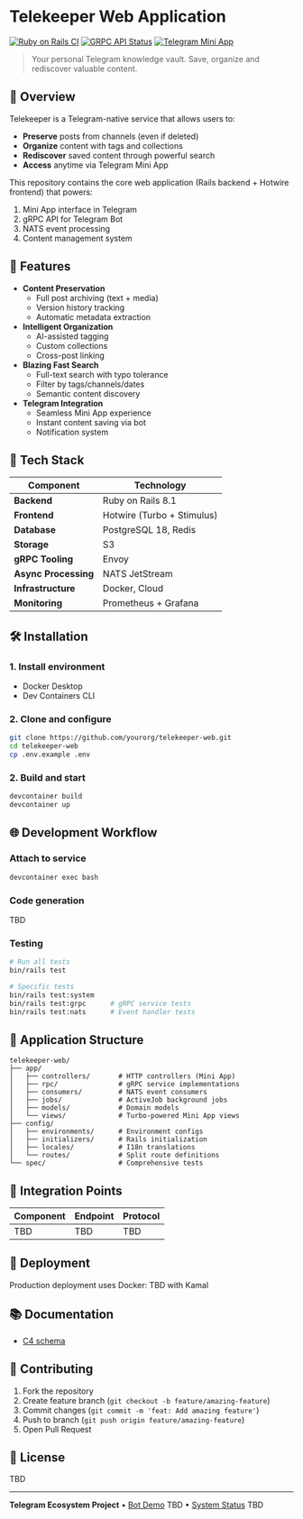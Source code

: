 # Telekeeper Web Application

[![Ruby on Rails CI](https://github.com/EgorBarakhov/telekeeper-web/actions/workflows/ci.yml/badge.svg)](https://github.com/yourorg/telekeeper-web/actions)
[![GRPC API Status](https://img.shields.io/badge/gRPC-API%20ready-brightgreen)](https://github.com/yourorg/telekeeper-proto)
[![Telegram Mini App](https://img.shields.io/badge/Telegram-Mini%20App-blue)](https://core.telegram.org/bots/webapps)

> Your personal Telegram knowledge vault. Save, organize and rediscover valuable content.

## 🌟 Overview

Telekeeper is a Telegram-native service that allows users to:
- **Preserve** posts from channels (even if deleted)
- **Organize** content with tags and collections
- **Rediscover** saved content through powerful search
- **Access** anytime via Telegram Mini App

This repository contains the core web application (Rails backend + Hotwire frontend) that powers:
1. Mini App interface in Telegram
2. gRPC API for Telegram Bot
3. NATS event processing
4. Content management system

## 🚀 Features

- **Content Preservation**
  - Full post archiving (text + media)
  - Version history tracking
  - Automatic metadata extraction
- **Intelligent Organization**
  - AI-assisted tagging
  - Custom collections
  - Cross-post linking
- **Blazing Fast Search**
  - Full-text search with typo tolerance
  - Filter by tags/channels/dates
  - Semantic content discovery
- **Telegram Integration**
  - Seamless Mini App experience
  - Instant content saving via bot
  - Notification system

## 🧩 Tech Stack

| Component              | Technology                  |
|------------------------|----------------------------|
| **Backend**            | Ruby on Rails 8.1          |
| **Frontend**           | Hotwire (Turbo + Stimulus) |
| **Database**           | PostgreSQL 18, Redis             |
| **Storage**            | S3                  |
| **gRPC Tooling**     | Envoy            |
| **Async Processing**   | NATS JetStream             |
| **Infrastructure**     | Docker, Cloud       |
| **Monitoring**         | Prometheus + Grafana       |


## 🛠 Installation

### 1. Install environment
- Docker Desktop
- Dev Containers CLI

### 2. Clone and configure
```bash
git clone https://github.com/yourorg/telekeeper-web.git
cd telekeeper-web
cp .env.example .env
```

### 2. Build and start
```bash
devcontainer build
devcontainer up
```

## 🌐 Development Workflow

### Attach to service
```bash
devcontainer exec bash
```

### Code generation
TBD

### Testing
```bash
# Run all tests
bin/rails test

# Specific tests
bin/rails test:system
bin/rails test:grpc      # gRPC service tests
bin/rails test:nats      # Event handler tests
```

## 🧭 Application Structure

```
telekeeper-web/
├── app/
│   ├── controllers/       # HTTP controllers (Mini App)
│   ├── rpc/               # gRPC service implementations
│   ├── consumers/         # NATS event consumers
│   ├── jobs/              # ActiveJob background jobs
│   ├── models/            # Domain models
│   └── views/             # Turbo-powered Mini App views
├── config/
│   ├── environments/      # Environment configs
│   ├── initializers/      # Rails initialization
│   ├── locales/           # I18n translations
│   └── routes/            # Split route definitions
└── spec/                  # Comprehensive tests
```

## 🔌 Integration Points

| Component         | Endpoint                    | Protocol |
|-------------------|----------------------------|----------|
| TBD               | TBD                        | TBD      |

## 🚢 Deployment

Production deployment uses Docker:
TBD with Kamal

## 📚 Documentation

- [C4 schema](docs/c4/)

## 🤝 Contributing

1. Fork the repository
2. Create feature branch (`git checkout -b feature/amazing-feature`)
3. Commit changes (`git commit -m 'feat: Add amazing feature'`)
4. Push to branch (`git push origin feature/amazing-feature`)
5. Open Pull Request

## 📜 License

TBD

---
**Telegram Ecosystem Project** • [Bot Demo]() TBD • [System Status]() TBD
